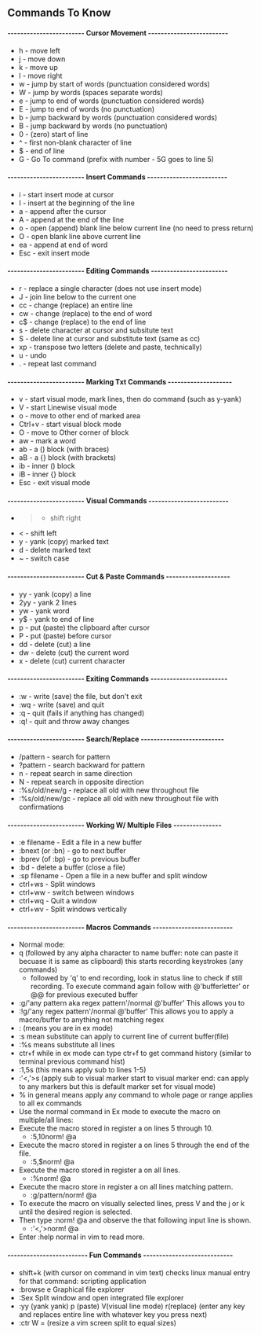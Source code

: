 ## Commands To Know

#### ------------------------ Cursor Movement -------------------------
*	h - move left
*	j - move down
*	k - move up
*	l - move right
*	w - jump by start of words (punctuation considered words)
*	W - jump by words (spaces separate words)
*	e - jump to end of words (punctuation considered words)
*	E - jump to end of words (no punctuation)
*	b - jump backward by words (punctuation considered words)
*	B - jump backward by words (no punctuation)
*	0 - (zero) start of line
*	^ - first non-blank character of line
*	$ - end of line
*	G - Go To command (prefix with number - 5G goes to line 5)

#### ------------------------ Insert Commands -------------------------
*	i - start insert mode at cursor
*	I - insert at the beginning of the line
*	a - append after the cursor
*	A - append at the end of the line
*	o - open (append) blank line below current line (no need to press return)
*	O - open blank line above current line
*	ea - append at end of word
*	Esc - exit insert mode

#### ------------------------ Editing Commands ------------------------
*	r - replace a single character (does not use insert mode)
*	J - join line below to the current one
*	cc - change (replace) an entire line
*	cw - change (replace) to the end of word
*	c$ - change (replace) to the end of line
*	s - delete character at cursor and subsitute text
*	S - delete line at cursor and substitute text (same as cc)
*	xp - transpose two letters (delete and paste, technically)
*	u - undo 
*	. - repeat last command

#### ------------------------ Marking Txt Commands --------------------
*	v - start visual mode, mark lines, then do command (such as y-yank)
*	V - start Linewise visual mode
*	o - move to other end of marked area
*	Ctrl+v - start visual block mode
*	O - move to Other corner of block
*	aw - mark a word
*	ab - a () block (with braces)
*	aB - a {} block (with brackets)
*	ib - inner () block
*	iB - inner {} block
*	Esc - exit visual mode
	
#### ------------------------ Visual Commands -------------------------
*	> - shift right
*	< - shift left
*	y - yank (copy) marked text
*	d - delete marked text
*	~ - switch case

#### ------------------------ Cut & Paste Commands --------------------
*	yy - yank (copy) a line
*	2yy - yank 2 lines
*	yw - yank word
*	y$ - yank to end of line
*	p - put (paste) the clipboard after cursor
*	P - put (paste) before cursor
*	dd - delete (cut) a line
*	dw - delete (cut) the current word
*	x - delete (cut) current character

#### ------------------------ Exiting Commands ------------------------
*	:w - write (save) the file, but don't exit
*	:wq - write (save) and quit
*	:q - quit (fails if anything has changed)
*	:q! - quit and throw away changes
	
#### ------------------------ Search/Replace --------------------------
*	/pattern - search for pattern
*	?pattern - search backward for pattern
*	n - repeat search in same direction
*	N - repeat search in opposite direction
*	:%s/old/new/g - replace all old with new throughout file
*	:%s/old/new/gc - replace all old with new throughout file with confirmations

#### ------------------------ Working W/ Multiple Files ---------------
*	:e filename - Edit a file in a new buffer
*	:bnext (or :bn) - go to next buffer
*	:bprev (of :bp) - go to previous buffer
*	:bd - delete a buffer (close a file)
*	:sp filename - Open a file in a new buffer and split window
*	ctrl+ws - Split windows
*	ctrl+ww - switch between windows
*	ctrl+wq - Quit a window
*	ctrl+wv - Split windows vertically
#### ------------------------ Macros Commands -------------------------
* Normal mode: 
* q (followed by any alpha character to name buffer: note can paste it becuase it is same as clipboard) this starts recording keystrokes (any commands)
	* followed by 'q' to end recording, look in status line to check if still recording. To execute command again follow with @'bufferletter' or @@ for previous executed buffer
* :g/'any pattern aka regex pattern'/normal @'buffer'    This allows you to 
* :!g/'any regex pattern'/normal @'buffer' This allows you to apply a macro/buffer to anything not matching regex 
* : (means you are in ex mode)
*	:s mean substitute can apply to current line of current buffer(file)
*	:%s means substitute all lines
*	ctr+f while in ex mode can type ctr+f to get command history (similar to terminal previous command hist)
*	:1,5s (this means apply sub to lines 1-5)
*	:'<,'>s (apply sub to visual marker start to visual marker end: can apply to any markers but this is default marker set for visual mode)
*	% in general means apply any command to whole page or range applies to all ex commands
*	Use the normal command in Ex mode to execute the macro on multiple/all lines:
*	Execute the macro stored in register a on lines 5 through 10.
	*	:5,10norm! @a
*	Execute the macro stored in register a on lines 5 through the end of the file.
	*	:5,$norm! @a
*	Execute the macro stored in register a on all lines.
	*	:%norm! @a
*	Execute the macro store in register a on all lines matching pattern.
	*	:g/pattern/norm! @a
*	To execute the macro on visually selected lines, press V and the j or k until the desired region is selected.
*	Then type :norm! @a and observe the that following input line is shown.
	*	:'<,'>norm! @a
*	Enter :help normal in vim to read more.
	
#### ------------------------- Fun Commands ----------------------------
*	shift+k (with cursor on command in vim text) checks linux manual entry for that command: scripting application
*	:browse e	Graphical file explorer
*	:Sex	Split window and open integrated file explorer
*	:yy (yank yank) p (paste) V(visual line mode) r(replace) (enter any key and replaces entire line with whatever key you press next)
*	:ctr W = (resize a vim screen split to equal sizes)		
